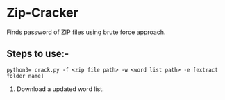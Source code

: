 # Zip-Cracker

Finds password of ZIP files using brute force approach.

## Steps to use:-

```
python3= crack.py -f <zip file path> -w <word list path> -e [extract folder name]
```

1. Download a updated word list.
